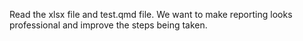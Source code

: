 Read the xlsx file and test.qmd file.  We want to make reporting looks professional and improve the steps being taken.